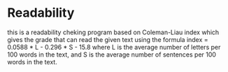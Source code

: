 # Readability
this is a readability cheking program based on Coleman-Liau index which gives the grade that can read the given text using the formula
index = 0.0588 * L - 0.296 * S - 15.8
where L is the average number of letters per 100 words in the text, and S is the average number of sentences per 100 words in the text.

